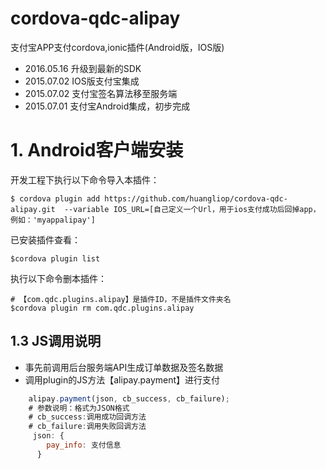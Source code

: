 # cordova-qdc-alipay
支付宝APP支付cordova,ionic插件(Android版，IOS版)

* 2016.05.16 升级到最新的SDK
* 2015.07.02 IOS版支付宝集成
* 2015.07.02 支付宝签名算法移至服务端
* 2015.07.01 支付宝Android集成，初步完成

# 1. Android客户端安装
开发工程下执行以下命令导入本插件：

	$ cordova plugin add https://github.com/huangliop/cordova-qdc-alipay.git  --variable IOS_URL=[自己定义一个Url，用于ios支付成功后回掉app，例如：'myappalipay']

已安装插件查看：

	$cordova plugin list


执行以下命令删本插件：

	# 【com.qdc.plugins.alipay】是插件ID，不是插件文件夹名
	$cordova plugin rm com.qdc.plugins.alipay

## 1.3 JS调用说明

* 事先前调用后台服务端API生成订单数据及签名数据
* 调用plugin的JS方法【alipay.payment】进行支付

```js
	alipay.payment(json, cb_success, cb_failure);
	# 参数说明：格式为JSON格式
	# cb_success:调用成功回调方法
	# cb_failure:调用失败回调方法
	 json: {
	    pay_info: 支付信息 
	  }
```

